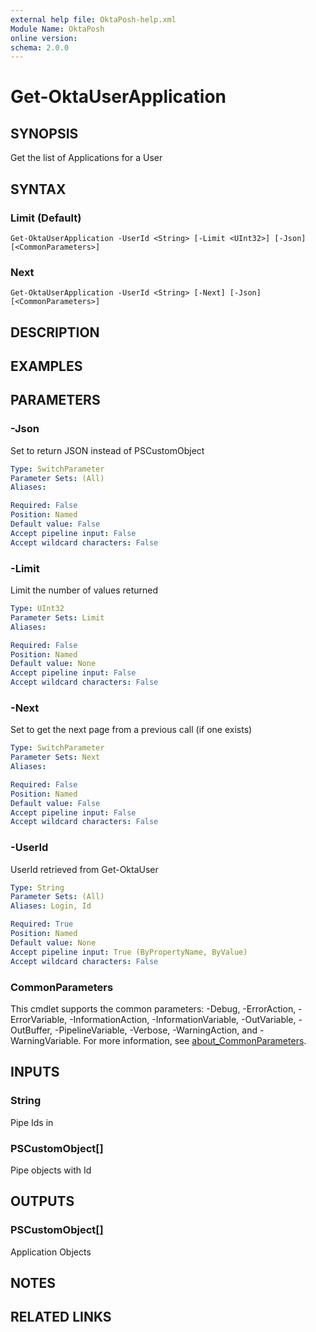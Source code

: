 ```yaml
---
external help file: OktaPosh-help.xml
Module Name: OktaPosh
online version:
schema: 2.0.0
---
```


# Get-OktaUserApplication

## SYNOPSIS
Get the list of Applications for a User

## SYNTAX

### Limit (Default)
```
Get-OktaUserApplication -UserId <String> [-Limit <UInt32>] [-Json] [<CommonParameters>]
```

### Next
```
Get-OktaUserApplication -UserId <String> [-Next] [-Json] [<CommonParameters>]
```

## DESCRIPTION

## EXAMPLES

## PARAMETERS

### -Json
Set to return JSON instead of PSCustomObject

```yaml
Type: SwitchParameter
Parameter Sets: (All)
Aliases:

Required: False
Position: Named
Default value: False
Accept pipeline input: False
Accept wildcard characters: False
```

### -Limit
Limit the number of values returned

```yaml
Type: UInt32
Parameter Sets: Limit
Aliases:

Required: False
Position: Named
Default value: None
Accept pipeline input: False
Accept wildcard characters: False
```

### -Next
Set to get the next page from a previous call (if one exists)

```yaml
Type: SwitchParameter
Parameter Sets: Next
Aliases:

Required: False
Position: Named
Default value: False
Accept pipeline input: False
Accept wildcard characters: False
```

### -UserId
UserId retrieved from Get-OktaUser

```yaml
Type: String
Parameter Sets: (All)
Aliases: Login, Id

Required: True
Position: Named
Default value: None
Accept pipeline input: True (ByPropertyName, ByValue)
Accept wildcard characters: False
```

### CommonParameters
This cmdlet supports the common parameters: -Debug, -ErrorAction, -ErrorVariable, -InformationAction, -InformationVariable, -OutVariable, -OutBuffer, -PipelineVariable, -Verbose, -WarningAction, and -WarningVariable. For more information, see [about_CommonParameters](http://go.microsoft.com/fwlink/?LinkID=113216).

## INPUTS

### String
Pipe Ids in

### PSCustomObject[]
Pipe objects with Id

## OUTPUTS

### PSCustomObject[]
Application Objects

## NOTES

## RELATED LINKS
